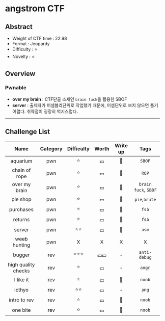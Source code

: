 

# angstrom CTF

## Abstract

- Weight of CTF time : 22.98
- Format : Jeopardy
- Difficulty : :star:
- Novelty : :star:



## Overview

### Pwnable

- **over my brain** : CTF단골 소재인 `brain fuck`을 활용한 SBOF
- **server** : 출제자가 어셈블리단위로 작업했기 때문에, 어셈단위로 보지 않으면 풀기 어렵다. 취약점이 굉장히 억지스럽다.





---

## Challenge List

|        Name         | Category |     Difficulty     |      Worth       |   Write up   |         Tags         |
| :-----------------: | :------: | :----------------: | :--------------: | :----------: | :------------------: |
|      aquarium       |   pwn    |       :star:       |     :dollar:     | :black_flag: |        `SBOF`        |
|    chain of rope    |   pwn    |       :star:       |     :dollar:     | :black_flag: |        `ROP`         |
|    over my brain    |   pwn    |       :star:       |     :dollar:     | :black_flag: | `brain fuck`, `SBOF` |
|      pie shop       |   pwn    |       :star:       |     :dollar:     | :black_flag: |    `pie`,`brute`     |
|      purchases      |   pwn    |       :star:       |     :dollar:     | :black_flag: |        `fsb`         |
|       returns       |   pwn    |       :star:       |     :dollar:     | :black_flag: |        `fsb`         |
|       server        |   pwn    |    :star::star:    |     :dollar:     | :black_flag: |        `asm`         |
|    weeb hunting     |   pwn    |         X          |        X         |      X       |          X           |
|       bugger        |   rev    | :star::star::star: | :dollar::dollar: |      -       |     `anti-debug`     |
| high quality checks |   rev    |       :star:       |     :dollar:     |      -       |        `angr`        |
|      I like it      |   rev    |       :star:       |     :dollar:     | :black_flag: |        `noob`        |
|       icthyo        |   rev    |    :star::star:    |     :dollar:     |      -       |        `png`         |
|    intro to rev     |   rev    |       :star:       |     :dollar:     | :black_flag: |        `noob`        |
|      one bite       |   rev    |       :star:       |     :dollar:     | :black_flag: |        `noob`        |
